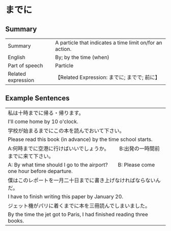 # までに

## Summary

<table><tr>   <td>Summary</td>   <td>A particle that indicates a time limit on/for an action.</td></tr><tr>   <td>English</td>   <td>By; by the time (when)</td></tr><tr>   <td>Part of speech</td>   <td>Particle</td></tr><tr>   <td>Related expression</td>   <td>【Related Expression: までに; までで; 前に】</td></tr></table>

## Example Sentences

<table><tr><td>私は十時までに帰る・帰ります。</td></tr><tr><td>I'll come home by 10 o'clock.</td></tr><tr><td>学校が始まるまでにこの本を読んでおいて下さい。</td></tr><tr><td>Please read this book (in advance) by the time school starts.</td></tr><tr><td>A:何時までに空港に行けばいいでしょうか。  B:出発の一時間前までに来て下さい。</td></tr><tr><td>A: By what time should I go to the airport?&emsp;&emsp;B: Please come one hour before departure.</td></tr><tr><td>僕はこのレポートを一月二十日までに書き上げなければならないんだ。</td></tr><tr><td>I have to finish writing this paper by January 20.</td></tr><tr><td>ジェット機がパリに着くまでに本を三冊読んでしまいました。</td></tr><tr><td>By the time the jet got to Paris, I had finished reading three books.</td></tr></table>

